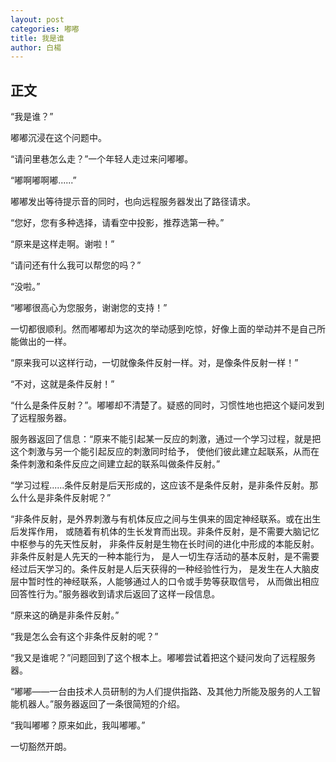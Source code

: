 ```yaml
---
layout: post
categories: 嘟嘟
title: 我是谁
author: 白楊
---
```


## 正文

“我是谁？”

嘟嘟沉浸在这个问题中。

“请问里巷怎么走？”一个年轻人走过来问嘟嘟。

“嘟啊嘟啊嘟......”

嘟嘟发出等待提示音的同时，也向远程服务器发出了路径请求。

“您好，您有多种选择，请看空中投影，推荐选第一种。”

“原来是这样走啊。谢啦！”

“请问还有什么我可以帮您的吗？”

“没啦。”

“嘟嘟很高心为您服务，谢谢您的支持！”

一切都很顺利。然而嘟嘟却为这次的举动感到吃惊，好像上面的举动并不是自己所能做出的一样。

“原来我可以这样行动，一切就像条件反射一样。对，是像条件反射一样！”

“不对，这就是条件反射！”

“什么是条件反射？”。嘟嘟却不清楚了。疑惑的同时，习惯性地也把这个疑问发到了远程服务器。

服务器返回了信息：“原来不能引起某一反应的刺激，通过一个学习过程，就是把这个刺激与另一个能引起反应的刺激同时给予，
使他们彼此建立起联系，从而在条件刺激和条件反应之间建立起的联系叫做条件反射。”

“学习过程......条件反射是后天形成的，这应该不是条件反射，是非条件反射。那么什么是非条件反射呢？”

“非条件反射，是外界刺激与有机体反应之间与生俱来的固定神经联系。或在出生后发挥作用，
或随着有机体的生长发育而出现。非条件反射，是不需要大脑记忆中枢参与的先天性反射，
非条件反射是生物在长时间的进化中形成的本能反射。非条件反射是人先天的一种本能行为，
是人一切生存活动的基本反射，是不需要经过后天学习的。条件反射是人后天获得的一种经验性行为，
是发生在人大脑皮层中暂时性的神经联系，人能够通过人的口令或手势等获取信号，
从而做出相应回答性行为。”服务器收到请求后返回了这样一段信息。

“原来这的确是非条件反射。”

“我是怎么会有这个非条件反射的呢？”

“我又是谁呢？”问题回到了这个根本上。嘟嘟尝试着把这个疑问发向了远程服务器。

“嘟嘟——一台由技术人员研制的为人们提供指路、及其他力所能及服务的人工智能机器人。”服务器返回了一条很简短的介绍。

“我叫嘟嘟？原来如此，我叫嘟嘟。”

一切豁然开朗。